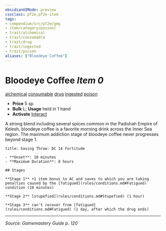 ```yaml
---
obsidianUIMode: preview
cssclass: pf2e,pf2e-item
tags:
- compendium/src/pf2e/gmg
- item/category/poison/
- trait/alchemical
- trait/consumable
- trait/drug
- trait/ingested
- trait/poison
aliases: ["Bloodeye Coffee"]
---
```

# Bloodeye Coffee *Item 0*  
[alchemical](alchemical.md "Alchemical Item Trait")  [consumable](consumable.md "Consumable Item Trait")  [drug](drug-gmg.md "Drug Item Trait")  [ingested](ingested.md "Ingested Item Trait")  [poison](Reference/Rules/Traits/poison.md "Poison Effect Trait")  

- **Price** 5 sp
- **Bulk** L; **Usage** held in 1 hand
- **Activate** [Interact](interact.md)

A strong blend including several spices common in the Padishah Empire of Kelesh, bloodeye coffee is a favorite morning drink across the Inner Sea region. The maximum addiction stage of bloodeye coffee never progresses beyond stage 1.

```ad-inline-affliction
title: Saving Throw: DC 14 Fortitude

- **Onset**: 10 minutes
- **Maximum Duration**: 8 hours

## Stages

**Stage 1** +1 item bonus to AC and saves to which you are taking penalties caused by the [fatigued](rules/conditions.md#Fatigued) condition (10 minutes)

**Stage 2** [stupefied](rules/conditions.md#Stupefied) (1 hour)

**Stage 3** can't recover from [fatigued](rules/conditions.md#Fatigued) (1 day, after which the drug ends)
```


---
*Source: Gamemastery Guide p. 120*